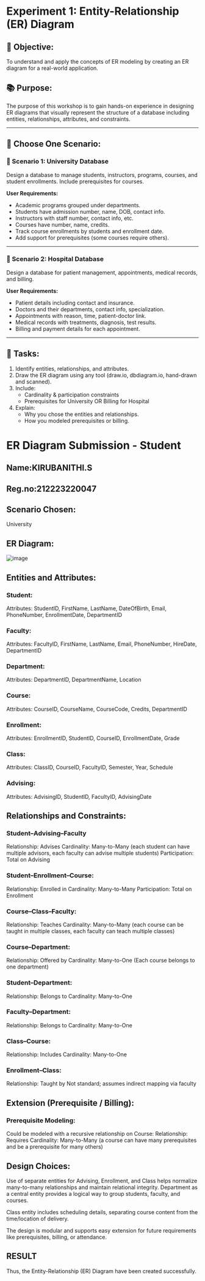# Experiment 1: Entity-Relationship (ER) Diagram

## 🎯 Objective:
To understand and apply the concepts of ER modeling by creating an ER diagram for a real-world application.

## 📚 Purpose:
The purpose of this workshop is to gain hands-on experience in designing ER diagrams that visually represent the structure of a database including entities, relationships, attributes, and constraints.

---

## 🧪 Choose One Scenario:

### 🔹 Scenario 1: University Database
Design a database to manage students, instructors, programs, courses, and student enrollments. Include prerequisites for courses.

**User Requirements:**
- Academic programs grouped under departments.
- Students have admission number, name, DOB, contact info.
- Instructors with staff number, contact info, etc.
- Courses have number, name, credits.
- Track course enrollments by students and enrollment date.
- Add support for prerequisites (some courses require others).

---

### 🔹 Scenario 2: Hospital Database
Design a database for patient management, appointments, medical records, and billing.

**User Requirements:**
- Patient details including contact and insurance.
- Doctors and their departments, contact info, specialization.
- Appointments with reason, time, patient-doctor link.
- Medical records with treatments, diagnosis, test results.
- Billing and payment details for each appointment.

---

## 📝 Tasks:
1. Identify entities, relationships, and attributes.
2. Draw the ER diagram using any tool (draw.io, dbdiagram.io, hand-drawn and scanned).
3. Include:
   - Cardinality & participation constraints
   - Prerequisites for University OR Billing for Hospital
4. Explain:
   - Why you chose the entities and relationships.
   - How you modeled prerequisites or billing.

# ER Diagram Submission - Student 
## Name:KIRUBANITHI.S
## Reg.no:212223220047

## Scenario Chosen:
University 

## ER Diagram:
![image](https://github.com/user-attachments/assets/8074880e-e8f8-4a4c-af85-967e800240f2)


## Entities and Attributes:
### Student:
Attributes: StudentID, FirstName, LastName, DateOfBirth, Email, PhoneNumber, EnrollmentDate, DepartmentID
### Faculty:
Attributes: FacultyID, FirstName, LastName, Email, PhoneNumber, HireDate, DepartmentID
### Department:
Attributes: DepartmentID, DepartmentName, Location
### Course:
Attributes: CourseID, CourseName, CourseCode, Credits, DepartmentID
### Enrollment:
Attributes: EnrollmentID, StudentID, CourseID, EnrollmentDate, Grade
### Class:
Attributes: ClassID, CourseID, FacultyID, Semester, Year, Schedule
### Advising:
Attributes: AdvisingID, StudentID, FacultyID, AdvisingDate
## Relationships and Constraints:
### Student–Advising–Faculty
Relationship: Advises
Cardinality: Many-to-Many (each student can have multiple advisors, each faculty can advise multiple students)
Participation: Total on Advising
### Student–Enrollment–Course:
Relationship: Enrolled in
Cardinality: Many-to-Many
Participation: Total on Enrollment
### Course–Class–Faculty:
Relationship: Teaches
Cardinality: Many-to-Many (each course can be taught in multiple classes, each faculty can teach multiple classes)
### Course–Department:
Relationship: Offered by
Cardinality: Many-to-One (Each course belongs to one department)
### Student–Department:
Relationship: Belongs to
Cardinality: Many-to-One
### Faculty–Department:
Relationship: Belongs to
Cardinality: Many-to-One
### Class–Course:
Relationship: Includes
Cardinality: Many-to-One
### Enrollment–Class:
Relationship: Taught by
Not standard; assumes indirect mapping via faculty
## Extension (Prerequisite / Billing):
### Prerequisite Modeling:
Could be modeled with a recursive relationship on Course:
Relationship: Requires
Cardinality: Many-to-Many (a course can have many prerequisites and be a prerequisite for many others)
## Design Choices:
Use of separate entities for Advising, Enrollment, and Class helps normalize many-to-many relationships and maintain relational integrity.
Department as a central entity provides a logical way to group students, faculty, and courses.

Class entity includes scheduling details, separating course content from the time/location of delivery.

The design is modular and supports easy extension for future requirements like prerequisites, billing, or attendance.

## RESULT
Thus, the Entity-Relationship (ER) Diagram have been created successfully.
